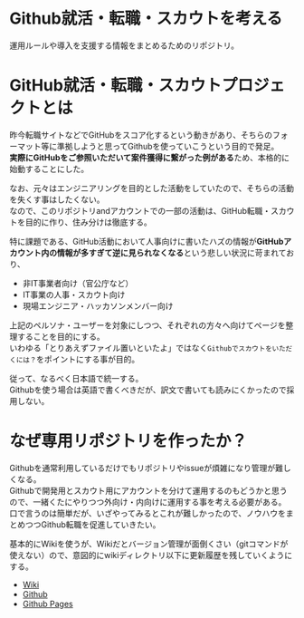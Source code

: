 # Github就活・転職・スカウトを考える
運用ルールや導入を支援する情報をまとめるためのリポジトリ。

# GitHub就活・転職・スカウトプロジェクトとは
昨今転職サイトなどでGitHubをスコア化するという動きがあり、そちらのフォーマット等に準拠しようと思ってGithubを使っていこうという目的で発足。
<br>**実際にGitHubをご参照いただいて案件獲得に繋がった例がある**ため、本格的に始動することにした。

なお、元々はエンジニアリングを目的とした活動をしていたので、そちらの活動を失くす事はしたくない。
<br>なので、このリポジトリandアカウントでの一部の活動は、GitHub転職・スカウトを目的に作り、住み分けは徹底する。

特に課題である、GitHub活動において人事向けに書いたハズの情報が**GitHubアカウント内の情報が多すぎて逆に見られなくなる**という悲しい状況に苛まれており、

- 非IT事業者向け（官公庁など）
- IT事業の人事・スカウト向け
- 現場エンジニア・ハッカソンメンバー向け

上記のペルソナ・ユーザーを対象にしつつ、それぞれの方々へ向けてページを整理することを目的にする。
<br>いわゆる「とりあえずファイル置いといたよ」ではなく`Githubでスカウトをいただくには？`をポイントにする事が目的。

従って、なるべく日本語で統一する。
<br>Githubを使う場合は英語で書くべきだが、訳文で書いても読みにくかったので採用しない。

# なぜ専用リポジトリを作ったか？
Githubを通常利用しているだけでもリポジトリやissueが煩雑になり管理が難しくなる。
<br>Githubで開発用とスカウト用にアカウントを分けて運用するのもどうかと思うので、一緒くたにやりつつ外向け・内向けに運用する事を考える必要がある。
<br>口で言うのは簡単だが、いざやってみるとこれが難しかったので、ノウハウをまとめつつGithub転職を促進していきたい。

基本的にWikiを使うが、Wikiだとバージョン管理が面倒くさい（gitコマンドが使えない）ので、意図的にwikiディレクトリ以下に更新履歴を残していくようにする。

- [Wiki](wiki)
- [Github](./)
- [Github Pages](https://shimajima-eiji.github.io/Github_scout)
